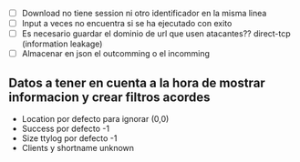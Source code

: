  


- [ ] Download no tiene session ni otro identificador en la misma linea
- [ ] Input a veces no encuentra si se ha ejecutado con exito
- [ ] Es necesario guardar el dominio de url que usen atacantes?? direct-tcp  (information leakage)
- [ ] Almacenar en json el outcomming o  el incomming

## Datos a tener en cuenta a la hora de mostrar informacion y crear filtros acordes

- Location por defecto para ignorar (0,0)
- Success por defecto -1
- Size ttylog por defecto -1
- Clients y shortname unknown